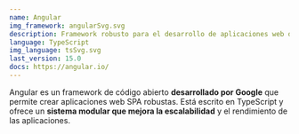 ```yaml
---
name: Angular
img_framework: angularSvg.svg
description: Framework robusto para el desarrollo de aplicaciones web de una sola página
language: TypeScript
img_language: tsSvg.svg
last_version: 15.0
docs: https://angular.io/
---
```


Angular es un framework de código abierto **desarrollado por Google** que permite crear aplicaciones web SPA robustas. Está escrito en TypeScript y ofrece un **sistema modular que mejora la escalabilidad** y el rendimiento de las aplicaciones.